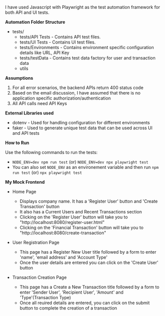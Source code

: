 I have used Javascript with Playwright as the test automation framework for both API and UI tests. 

**Automation Folder Structure**
- tests/ 
    - tests/API Tests - Contains API test files. 
    - tests/UI Tests - Contains UI test files.
    - tests/Environments - Contains environment specific configuration details like URL, API Key
    - tests/testData - Contains test data factory for user and transaction data
    - utils

**Assumptions**
1. For all error scenarios, the backend APIs return 400 status code
2. Based on the email discussion, I have assumed that there is no application specific authorization/authentication
3. All API calls need API Keys


**External Libraries used**
* dotenv - Used for handling configuration for different environments
* faker - Used to generate unique test data that can be used across UI and API tests

**How to Run**

Use the following commands to run the tests:
* `NODE_ENV=dev npm run test` (or) `NODE_ENV=dev npx playwright test`
* You can also set `NODE_ENV` as an environement variable and then run `npm run test` (or) `npx playwright test`

**My Mock Frontend**
* Home Page 
    * Displays company name. It has a 'Register User' button and 'Create Transaction' button
    * It also has a Current Users and Recent Transactions section
    * Clicking on the 'Register User' button will take you to "http://localhost:8080/register-user.html"
    * Clicking on the 'Financial Transaction' button will take you to "http://localhost:8080/create-transaction"

* User Registration Page
    * This page has a Register New User title followed by a form to enter 'name', 'email address' and 'Account Type'
    * Once the user details are entered you can click on the 'Create User' button
    
* Transaction Creation Page
    * This page has a Create a New Transaction title followed by a form to enter 'Sender User', 'Recipient User', 'Amount' and 'Type'(Transaction Type)
    * Once all reuired details are entered, you can click on the submit button to complete the creation of a transaction

